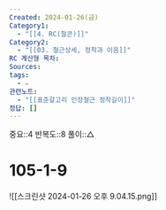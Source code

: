 ```yaml
---
Created: 2024-01-26(금)
Category1:
  - "[[4. RC(철콘)]]"
Category2:
  - "[[03. 철근상세, 정착과 이음]]"
RC 계산형 목차: 
Sources: 
tags:
  - ✏️
관련노트:
  - "[[표준갈고리 인장철근 정착길이]]"
정답: []
---
```

중요::4
반복도::8
풀이::△

#  105-1-9


![[스크린샷 2024-01-26 오후 9.04.15.png]]